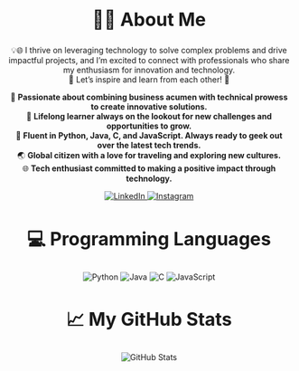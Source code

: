 <!-- The About Me section -->
<div align="center">
    <h2 style="font-size: 32px;">👩‍💻 About Me</h2>
</div>

<!-- Introduction Section -->
<p align="center">
💡🌐 I thrive on leveraging technology to solve complex problems and drive impactful projects, and I’m excited to connect with professionals who share my enthusiasm for innovation and technology.<br>
🩵 Let’s inspire and learn from each other! 🩵
</p>

<p align="center">
  🌟 <b>Passionate about combining business acumen with technical prowess to create innovative solutions.</b><br>
  🌱 <b>Lifelong learner always on the lookout for new challenges and opportunities to grow.</b><br>
  💬 <b>Fluent in Python, Java, C, and JavaScript. Always ready to geek out over the latest tech trends.</b><br>
  🌏 <b>Global citizen with a love for traveling and exploring new cultures.</b><br>
  🌐 <b>Tech enthusiast committed to making a positive impact through technology.</b><br>
</p>

<!-- Profile links -->
<p align="center">
  <a href="https://www.linkedin.com/in/yihanwang77/">
    <img src="https://img.shields.io/badge/LinkedIn-0077B5?style=for-the-badge&logo=linkedin&logoColor=white" alt="LinkedIn"/>
  </a>
  <a href="https://www.instagram.com/arina_yih/">
    <img src="https://img.shields.io/badge/Instagram-E4405F?style=for-the-badge&logo=instagram&logoColor=white" alt="Instagram"/>
  </a>
</p>

<!-- Programming Languages section -->
<div align="center">
    <h2 style="font-size: 32px;">💻 Programming Languages</h2>
</div>

<p align="center">
  <img src="https://img.shields.io/badge/Python-3776AB?style=for-the-badge&logo=python&logoColor=white" alt="Python"/>
  <img src="https://img.shields.io/badge/Java-007396?style=for-the-badge&logo=java&logoColor=white" alt="Java"/>
  <img src="https://img.shields.io/badge/C-00599C?style=for-the-badge&logo=c&logoColor=white" alt="C"/>
  <img src="https://img.shields.io/badge/JavaScript-F7DF1E?style=for-the-badge&logo=javascript&logoColor=black" alt="JavaScript"/>
</p>

<!-- GitHub Stats section -->
<div align="center">
  <h2 style="font-size: 32px;">📈 My GitHub Stats</h2>
</div>

<p align="center">
  <img src="https://github-readme-stats.vercel.app/api?username=arinaa77&show_icons=true&theme=radical" alt="GitHub Stats"/>
</p>

<!--
**arinaa77/arinaa77** is a ✨ _special_ ✨ repository because its `README.md` (this file) appears on your GitHub profile.

Here are some ideas to get you started:

- 🔭 I’m currently working on ...
- 🌱 I’m currently learning ...
- 👯 I’m looking to collaborate on ...
- 🤔 I’m looking for help with ...
- 💬 Ask me about ...
- 📫 How to reach me: ...
- 😄 Pronouns: ...
- ⚡ Fun fact: ...
-->
